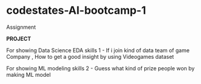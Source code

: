 # codestates-AI-bootcamp-1
Assignment

**PROJECT**

For showing Data Science EDA skills
1 - If i join kind of data team of game Company , How to get a good insight by using Videogames dataset 

For showing ML modeling skills
2 - Guess what kind of prize people won by making ML model
